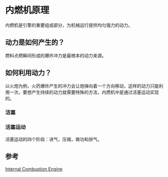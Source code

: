# 内燃机原理

<author-info date="{docsify-updated}"> </author-info>

内燃机是引擎的重要组成部分，为机械运行提供均匀强力的动力。

## 动力是如何产生的？

燃料点燃瞬间形成的爆炸冲力是最根本的动力来源。

## 如何利用动力？

以火炮为例，火药爆炸产生的冲力会让炮弹向着一个方向移动，这样的动力只能利用一次，要想产生持续的动力就需要特殊的方法，内燃机中是通过活塞运动实现的。

### 活塞

### 活塞运动

活塞运动的四个阶段：进气，压缩，做功和排气。

## 参考

[Internal Combustion Engine](https://ciechanow.ski/internal-combustion-engine/)
